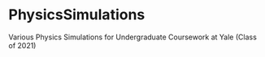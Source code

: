 # PhysicsSimulations
Various Physics Simulations for Undergraduate Coursework at Yale (Class of 2021)
